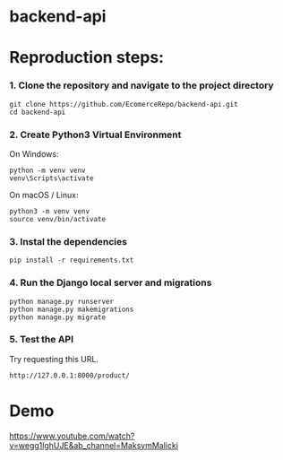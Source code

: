 # backend-api
# Reproduction steps:
### 1. Clone the repository and navigate to the project directory
```
git clone https://github.com/EcomerceRepo/backend-api.git
cd backend-api
```
### 2. Create Python3 Virtual Environment
On Windows:
```
python -m venv venv 
venv\Scripts\activate
```
On macOS / Linux:
```
python3 -m venv venv
source venv/bin/activate
```
### 3. Instal the dependencies
```
pip install -r requirements.txt
```
### 4. Run the Django local server and migrations
```
python manage.py runserver
python manage.py makemigrations
python manage.py migrate
```
### 5. Test the API
Try requesting this URL.
```
http://127.0.0.1:8000/product/
```
# Demo
https://www.youtube.com/watch?v=wegg1lghUJE&ab_channel=MaksymMalicki

